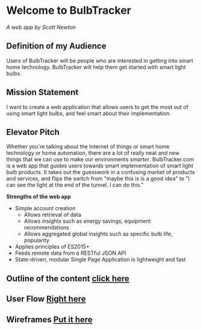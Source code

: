 # Welcome to BulbTracker

*A web app by Scott Newton*

## Definition of my Audience
Users of BulbTracker will be people who are interested in getting into smart home technology.
BulbTracker will help them get started with smart light bulbs.

## Mission Statement
I want to create a web application that allows users to get the most out of using smart light bulbs, 
and feel smart about their implementation.

## Elevator Pitch
Whether you're talking about the Internet of things or smart home technology or home automation, 
there are a lot of really neat and new things that we can use to make our environments *smarter*. BulbTracker.com is a web app that guides users towards smart implementation of smart light bulb products. It takes out the guesswork in a confusing market of products and services, and flips the switch from "maybe this is is a good idea" to "I can see the light at the end of the tunnel. I can do this." 

__**Strengths of the web app**__
* Simple account creation
  * Allows retrieval of data
  * Allows insights such as energy savings, equipment recommendations
  * Allows aggregated global insights such as specific bulb life, popularity
* Applies principles of ES2015+
* Feeds remote data from a RESTful JSON API
* State-driven, modular Single Page Application is lightweight and fast


## Outline of the content [click here](https://github.com/nazcothol/BulbTracker/blob/master/docs/BulbTrackerContent.pdf "PDF of mindmap")

## User Flow [Right here](https://github.com/nazcothol/BulbTracker/blob/master/docs/bulbTrackerFlowchart.pdf "Some user flow diagrams")

## Wireframes [Put it here](https://www.google.com "wireframes PDF link")